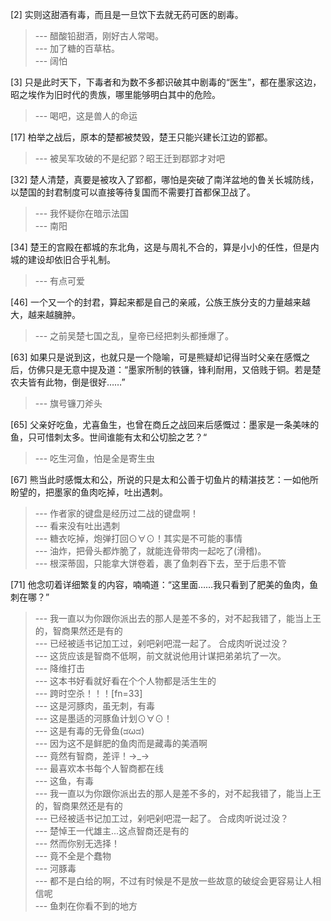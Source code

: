 
[2] 实则这甜酒有毒，而且是一旦饮下去就无药可医的剧毒。
>--- 醋酸铅甜酒，刚好古人常喝。<br>
>--- 加了糖的百草枯。<br>
>--- 阔怕<br>

[3] 只是此时天下，下毒者和为数不多都识破其中剧毒的“医生”，都在墨家这边，昭之埃作为旧时代的贵族，哪里能够明白其中的危险。
>--- 喝吧，这是兽人的命运<br>

[17] 柏举之战后，原本的楚都被焚毁，楚王只能兴建长江边的郢都。
>--- 被吴军攻破的不是纪郢？昭王迁到鄀郢才对吧<br>

[32] 楚人清楚，真要是被攻入了郢都，哪怕是突破了南洋盆地的鲁关长城防线，以楚国的封君制度可以直接等待复国而不需要打首都保卫战了。
>--- 我怀疑你在暗示法国<br>
>--- 南阳<br>

[34] 楚王的宫殿在都城的东北角，这是与周礼不合的，算是小小的任性，但是内城的建设却依旧合乎礼制。
>--- 有点可爱<br>

[46] 一个又一个的封君，算起来都是自己的亲戚，公族王族分支的力量越来越大，越来越臃肿。
>--- 之前吴楚七国之乱，皇帝已经把刺头都捶爆了。<br>

[63] 如果只是说到这，也就只是一个隐喻，可是熊疑却记得当时父亲在感慨之后，仿佛只是无意中提及道：“墨家所制的铁镰，锋利耐用，又倍贱于铜。若是楚农夫皆有此物，倒是很好……”
>--- 旗号镰刀斧头<br>

[65] 父亲好吃鱼，尤喜鱼生，也曾在商丘之战回来后感慨过：墨家是一条美味的鱼，只可惜刺太多。世间谁能有太和公切脍之艺？“
>--- 吃生河鱼，怕是全是寄生虫<br>

[67] 熊当此时感慨太和公，所说的只是太和公善于切鱼片的精湛技艺：一如他所盼望的，把墨家的鱼肉吃掉，吐出遇刺。
>--- 作者家的键盘是经历过二战的键盘啊！<br>
>--- 看来没有吐出遇刺<br>
>--- 糖衣吃掉，炮弹打回⊙∀⊙！其实是不可能的事情<br>
>--- 油炸，把骨头都炸脆了，就能连骨带肉一起吃了(滑稽)。<br>
>--- 根深蒂固，只能拿大饼卷着，裹了鱼刺吞下去，至于后患不管<br>

[71] 他念叨着详细繁复的内容，喃喃道：“这里面……我只看到了肥美的鱼肉，鱼刺在哪？”
>--- 我一直以为你跟你派出去的那人是差不多的，对不起我错了，能当上王的，智商果然还是有的<br>
>--- 已经被适书记加工过，剁吧剁吧混一起了。
合成肉听说过没？<br>
>--- 这货应该是智商不低啊，前文就说他用计谋把弟弟坑了一次。<br>
>--- 降维打击<br>
>--- 这本书好看就好看在个个人物都是活生生的<br>
>--- 跨时空杀！！！[fn=33]<br>
>--- 这是河豚肉，虽无刺，有毒<br>
>--- 这是墨适的河豚鱼计划⊙∀⊙！<br>
>--- 这是有毒的无骨鱼(ಡωಡ)<br>
>--- 因为这不是鲜肥的鱼肉而是藏毒的美酒啊<br>
>--- 竟然有智商，差评！→_→<br>
>--- 最喜欢本书每个人智商都在线<br>
>--- 这鱼，有毒<br>
>--- 我一直以为你跟你派出去的那人是差不多的，对不起我错了，能当上王的，智商果然还是有的<br>
>--- 已经被适书记加工过，剁吧剁吧混一起了。
合成肉听说过没？<br>
>--- 楚悼王一代雄主...这点智商还是有的<br>
>--- 然而你别无选择！<br>
>--- 竟不全是个蠢物<br>
>--- 河豚毒<br>
>--- 都不是白给的啊，不过有时候是不是放一些故意的破绽会更容易让人相信呢<br>
>--- 鱼刺在你看不到的地方<br>
